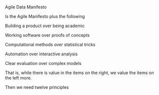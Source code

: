 Agile Data Manifesto

Is the Agile Manifesto plus the following

Building a product over being academic

Working software over proofs of concepts

Computational methods over statistical tricks

Automation over interactive analysis

Clear evaluation over complex models

That is, while there is value in the items on
the right, we value the items on the left more.

Then we need twelve principles


